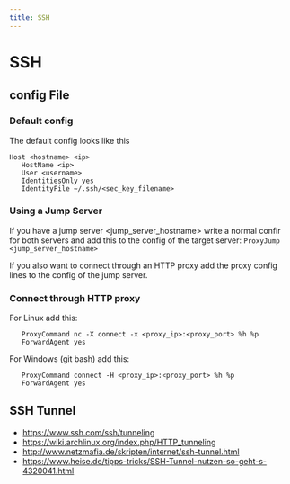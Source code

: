 ```yaml
---
title: SSH
---
```


# SSH

## config File

### Default config
The default config looks like this
```text
Host <hostname> <ip>
   HostName <ip>
   User <username>
   IdentitiesOnly yes
   IdentityFile ~/.ssh/<sec_key_filename>
```

### Using a Jump Server
If you have a jump server <jump_server_hostname> write a normal confir for both servers and add this to the config of the target server: `ProxyJump <jump_server_hostname>`

If you also want to connect through an HTTP proxy add the proxy config lines to the config of the jump server.

### Connect through HTTP proxy
For Linux add this:
```text
   ProxyCommand nc -X connect -x <proxy_ip>:<proxy_port> %h %p
   ForwardAgent yes
```

For Windows (git bash) add this:
```text
   ProxyCommand connect -H <proxy_ip>:<proxy_port> %h %p
   ForwardAgent yes
```

## SSH Tunnel
- <https://www.ssh.com/ssh/tunneling>
- <https://wiki.archlinux.org/index.php/HTTP_tunneling>
- <http://www.netzmafia.de/skripten/internet/ssh-tunnel.html>
- <https://www.heise.de/tipps-tricks/SSH-Tunnel-nutzen-so-geht-s-4320041.html>
